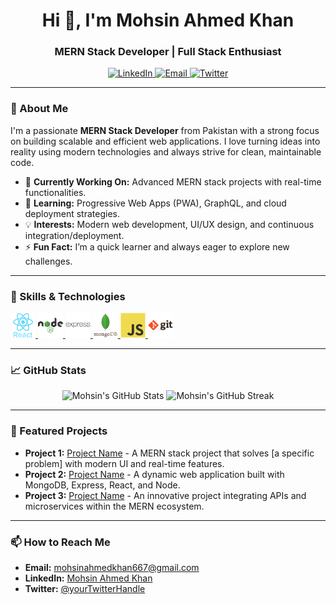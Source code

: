 <h1 align="center">Hi 👋, I'm Mohsin Ahmed Khan</h1>
<h3 align="center">MERN Stack Developer | Full Stack Enthusiast</h3>

<p align="center">
  <a href="https://www.linkedin.com/in/mohsinahmedkhan/">
    <img alt="LinkedIn" src="https://img.shields.io/badge/LinkedIn-Connect-blue?style=for-the-badge&logo=linkedin">
  </a>
  <a href="mailto:mohsinahmedkhan667@gmail.com">
    <img alt="Email" src="https://img.shields.io/badge/Email-Contact-red?style=for-the-badge&logo=gmail">
  </a>
  <a href="https://twitter.com/yourTwitterHandle">
    <img alt="Twitter" src="https://img.shields.io/badge/Twitter-Follow-blue?style=for-the-badge&logo=twitter">
  </a>
</p>

---

### 🚀 About Me
I'm a passionate **MERN Stack Developer** from Pakistan with a strong focus on building scalable and efficient web applications. I love turning ideas into reality using modern technologies and always strive for clean, maintainable code.

- 🔭 **Currently Working On:** Advanced MERN stack projects with real-time functionalities.
- 🌱 **Learning:** Progressive Web Apps (PWA), GraphQL, and cloud deployment strategies.
- 💡 **Interests:** Modern web development, UI/UX design, and continuous integration/deployment.
- ⚡ **Fun Fact:** I’m a quick learner and always eager to explore new challenges.

---

### 🔧 Skills & Technologies
<p align="left">
  <a href="https://reactjs.org/" target="_blank" rel="noreferrer">
    <img src="https://raw.githubusercontent.com/devicons/devicon/master/icons/react/react-original-wordmark.svg" alt="React" width="40" height="40"/>
  </a>
  <a href="https://nodejs.org" target="_blank" rel="noreferrer">
    <img src="https://raw.githubusercontent.com/devicons/devicon/master/icons/nodejs/nodejs-original-wordmark.svg" alt="Node.js" width="40" height="40"/>
  </a>
  <a href="https://expressjs.com/" target="_blank" rel="noreferrer">
    <img src="https://raw.githubusercontent.com/devicons/devicon/master/icons/express/express-original-wordmark.svg" alt="Express" width="40" height="40"/>
  </a>
  <a href="https://www.mongodb.com/" target="_blank" rel="noreferrer">
    <img src="https://raw.githubusercontent.com/devicons/devicon/master/icons/mongodb/mongodb-original-wordmark.svg" alt="MongoDB" width="40" height="40"/>
  </a>
  <a href="https://developer.mozilla.org/en-US/docs/Web/JavaScript" target="_blank" rel="noreferrer">
    <img src="https://raw.githubusercontent.com/devicons/devicon/master/icons/javascript/javascript-original.svg" alt="JavaScript" width="40" height="40"/>
  </a>
  <a href="https://git-scm.com/" target="_blank" rel="noreferrer">
    <img src="https://raw.githubusercontent.com/devicons/devicon/master/icons/git/git-original-wordmark.svg" alt="Git" width="40" height="40"/>
  </a>
</p>

---

### 📈 GitHub Stats
<p align="center">
  <img src="https://github-readme-stats.vercel.app/api?username=MohsinKhan667&show_icons=true&theme=default" alt="Mohsin's GitHub Stats"/>
  <img src="https://github-readme-streak-stats.herokuapp.com/?user=MohsinKhan667&theme=default" alt="Mohsin's GitHub Streak"/>
</p>

---

### 📂 Featured Projects
- **Project 1:** [Project Name](#) - A MERN stack project that solves [a specific problem] with modern UI and real-time features.
- **Project 2:** [Project Name](#) - A dynamic web application built with MongoDB, Express, React, and Node.
- **Project 3:** [Project Name](#) - An innovative project integrating APIs and microservices within the MERN ecosystem.

---

### 📫 How to Reach Me
- **Email:** [mohsinahmedkhan667@gmail.com](mailto:mohsinahmedkhan667@gmail.com)
- **LinkedIn:** [Mohsin Ahmed Khan](https://www.linkedin.com/in/mohsinahmedkhan/)
- **Twitter:** [@yourTwitterHandle](https://twitter.com/yourTwitterHandle)
